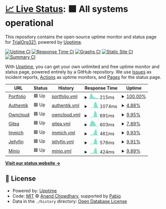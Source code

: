 # [📈 Live Status](https://status.adityaap.tech): <!--live status--> **🟩 All systems operational**

This repository contains the open-source uptime monitor and status page for [TrialOrg321](https://status.adityaap.tech), powered by [Upptime](https://github.com/upptime/upptime).

[![Uptime CI](https://github.com/TrialOrg321/homelab-monitor/workflows/Uptime%20CI/badge.svg)](https://github.com/TrialOrg321/homelab-monitor/actions?query=workflow%3A%22Uptime+CI%22)
[![Response Time CI](https://github.com/TrialOrg321/homelab-monitor/workflows/Response%20Time%20CI/badge.svg)](https://github.com/TrialOrg321/homelab-monitor/actions?query=workflow%3A%22Response+Time+CI%22)
[![Graphs CI](https://github.com/TrialOrg321/homelab-monitor/workflows/Graphs%20CI/badge.svg)](https://github.com/TrialOrg321/homelab-monitor/actions?query=workflow%3A%22Graphs+CI%22)
[![Static Site CI](https://github.com/TrialOrg321/homelab-monitor/workflows/Static%20Site%20CI/badge.svg)](https://github.com/TrialOrg321/homelab-monitor/actions?query=workflow%3A%22Static+Site+CI%22)
[![Summary CI](https://github.com/TrialOrg321/homelab-monitor/workflows/Summary%20CI/badge.svg)](https://github.com/TrialOrg321/homelab-monitor/actions?query=workflow%3A%22Summary+CI%22)

With [Upptime](https://upptime.js.org), you can get your own unlimited and free uptime monitor and status page, powered entirely by a GitHub repository. We use [Issues](https://github.com/TrialOrg321/homelab-monitor/issues) as incident reports, [Actions](https://github.com/TrialOrg321/homelab-monitor/actions) as uptime monitors, and [Pages](https://status.adityaap.tech) for the status page.

<!--start: status pages-->
<!-- This summary is generated by Upptime (https://github.com/upptime/upptime) -->
<!-- Do not edit this manually, your changes will be overwritten -->
<!-- prettier-ignore -->
| URL | Status | History | Response Time | Uptime |
| --- | ------ | ------- | ------------- | ------ |
| <img alt="" src="https://icons.duckduckgo.com/ip3/adityaap.tech.ico" height="13"> [Portfolio](https://adityaap.tech) | 🟩 Up | [portfolio.yml](https://github.com/TrialOrg321/homelab-monitor/commits/HEAD/history/portfolio.yml) | <details><summary><img alt="Response time graph" src="./graphs/portfolio/response-time-week.png" height="20"> 215ms</summary><br><a href="https://status.adityaap.tech/history/portfolio"><img alt="Response time 215" src="https://img.shields.io/endpoint?url=https%3A%2F%2Fraw.githubusercontent.com%2FTrialOrg321%2Fhomelab-monitor%2FHEAD%2Fapi%2Fportfolio%2Fresponse-time.json"></a><br><a href="https://status.adityaap.tech/history/portfolio"><img alt="24-hour response time 215" src="https://img.shields.io/endpoint?url=https%3A%2F%2Fraw.githubusercontent.com%2FTrialOrg321%2Fhomelab-monitor%2FHEAD%2Fapi%2Fportfolio%2Fresponse-time-day.json"></a><br><a href="https://status.adityaap.tech/history/portfolio"><img alt="7-day response time 215" src="https://img.shields.io/endpoint?url=https%3A%2F%2Fraw.githubusercontent.com%2FTrialOrg321%2Fhomelab-monitor%2FHEAD%2Fapi%2Fportfolio%2Fresponse-time-week.json"></a><br><a href="https://status.adityaap.tech/history/portfolio"><img alt="30-day response time 215" src="https://img.shields.io/endpoint?url=https%3A%2F%2Fraw.githubusercontent.com%2FTrialOrg321%2Fhomelab-monitor%2FHEAD%2Fapi%2Fportfolio%2Fresponse-time-month.json"></a><br><a href="https://status.adityaap.tech/history/portfolio"><img alt="1-year response time 215" src="https://img.shields.io/endpoint?url=https%3A%2F%2Fraw.githubusercontent.com%2FTrialOrg321%2Fhomelab-monitor%2FHEAD%2Fapi%2Fportfolio%2Fresponse-time-year.json"></a></details> | <details><summary><a href="https://status.adityaap.tech/history/portfolio">100.00%</a></summary><a href="https://status.adityaap.tech/history/portfolio"><img alt="All-time uptime 100.00%" src="https://img.shields.io/endpoint?url=https%3A%2F%2Fraw.githubusercontent.com%2FTrialOrg321%2Fhomelab-monitor%2FHEAD%2Fapi%2Fportfolio%2Fuptime.json"></a><br><a href="https://status.adityaap.tech/history/portfolio"><img alt="24-hour uptime 100.00%" src="https://img.shields.io/endpoint?url=https%3A%2F%2Fraw.githubusercontent.com%2FTrialOrg321%2Fhomelab-monitor%2FHEAD%2Fapi%2Fportfolio%2Fuptime-day.json"></a><br><a href="https://status.adityaap.tech/history/portfolio"><img alt="7-day uptime 100.00%" src="https://img.shields.io/endpoint?url=https%3A%2F%2Fraw.githubusercontent.com%2FTrialOrg321%2Fhomelab-monitor%2FHEAD%2Fapi%2Fportfolio%2Fuptime-week.json"></a><br><a href="https://status.adityaap.tech/history/portfolio"><img alt="30-day uptime 100.00%" src="https://img.shields.io/endpoint?url=https%3A%2F%2Fraw.githubusercontent.com%2FTrialOrg321%2Fhomelab-monitor%2FHEAD%2Fapi%2Fportfolio%2Fuptime-month.json"></a><br><a href="https://status.adityaap.tech/history/portfolio"><img alt="1-year uptime 100.00%" src="https://img.shields.io/endpoint?url=https%3A%2F%2Fraw.githubusercontent.com%2FTrialOrg321%2Fhomelab-monitor%2FHEAD%2Fapi%2Fportfolio%2Fuptime-year.json"></a></details>
| <img alt="" src="https://icons.duckduckgo.com/ip3/auth.adityaap.tech.ico" height="13"> [Authentik](https://auth.adityaap.tech) | 🟩 Up | [authentik.yml](https://github.com/TrialOrg321/homelab-monitor/commits/HEAD/history/authentik.yml) | <details><summary><img alt="Response time graph" src="./graphs/authentik/response-time-week.png" height="20"> 1074ms</summary><br><a href="https://status.adityaap.tech/history/authentik"><img alt="Response time 1074" src="https://img.shields.io/endpoint?url=https%3A%2F%2Fraw.githubusercontent.com%2FTrialOrg321%2Fhomelab-monitor%2FHEAD%2Fapi%2Fauthentik%2Fresponse-time.json"></a><br><a href="https://status.adityaap.tech/history/authentik"><img alt="24-hour response time 1074" src="https://img.shields.io/endpoint?url=https%3A%2F%2Fraw.githubusercontent.com%2FTrialOrg321%2Fhomelab-monitor%2FHEAD%2Fapi%2Fauthentik%2Fresponse-time-day.json"></a><br><a href="https://status.adityaap.tech/history/authentik"><img alt="7-day response time 1074" src="https://img.shields.io/endpoint?url=https%3A%2F%2Fraw.githubusercontent.com%2FTrialOrg321%2Fhomelab-monitor%2FHEAD%2Fapi%2Fauthentik%2Fresponse-time-week.json"></a><br><a href="https://status.adityaap.tech/history/authentik"><img alt="30-day response time 1074" src="https://img.shields.io/endpoint?url=https%3A%2F%2Fraw.githubusercontent.com%2FTrialOrg321%2Fhomelab-monitor%2FHEAD%2Fapi%2Fauthentik%2Fresponse-time-month.json"></a><br><a href="https://status.adityaap.tech/history/authentik"><img alt="1-year response time 1074" src="https://img.shields.io/endpoint?url=https%3A%2F%2Fraw.githubusercontent.com%2FTrialOrg321%2Fhomelab-monitor%2FHEAD%2Fapi%2Fauthentik%2Fresponse-time-year.json"></a></details> | <details><summary><a href="https://status.adityaap.tech/history/authentik">4.88%</a></summary><a href="https://status.adityaap.tech/history/authentik"><img alt="All-time uptime 4.88%" src="https://img.shields.io/endpoint?url=https%3A%2F%2Fraw.githubusercontent.com%2FTrialOrg321%2Fhomelab-monitor%2FHEAD%2Fapi%2Fauthentik%2Fuptime.json"></a><br><a href="https://status.adityaap.tech/history/authentik"><img alt="24-hour uptime 4.88%" src="https://img.shields.io/endpoint?url=https%3A%2F%2Fraw.githubusercontent.com%2FTrialOrg321%2Fhomelab-monitor%2FHEAD%2Fapi%2Fauthentik%2Fuptime-day.json"></a><br><a href="https://status.adityaap.tech/history/authentik"><img alt="7-day uptime 4.88%" src="https://img.shields.io/endpoint?url=https%3A%2F%2Fraw.githubusercontent.com%2FTrialOrg321%2Fhomelab-monitor%2FHEAD%2Fapi%2Fauthentik%2Fuptime-week.json"></a><br><a href="https://status.adityaap.tech/history/authentik"><img alt="30-day uptime 4.88%" src="https://img.shields.io/endpoint?url=https%3A%2F%2Fraw.githubusercontent.com%2FTrialOrg321%2Fhomelab-monitor%2FHEAD%2Fapi%2Fauthentik%2Fuptime-month.json"></a><br><a href="https://status.adityaap.tech/history/authentik"><img alt="1-year uptime 4.88%" src="https://img.shields.io/endpoint?url=https%3A%2F%2Fraw.githubusercontent.com%2FTrialOrg321%2Fhomelab-monitor%2FHEAD%2Fapi%2Fauthentik%2Fuptime-year.json"></a></details>
| <img alt="" src="https://icons.duckduckgo.com/ip3/owncloud.adityaap.tech.ico" height="13"> [Owncloud](https://owncloud.adityaap.tech) | 🟩 Up | [owncloud.yml](https://github.com/TrialOrg321/homelab-monitor/commits/HEAD/history/owncloud.yml) | <details><summary><img alt="Response time graph" src="./graphs/owncloud/response-time-week.png" height="20"> 691ms</summary><br><a href="https://status.adityaap.tech/history/owncloud"><img alt="Response time 691" src="https://img.shields.io/endpoint?url=https%3A%2F%2Fraw.githubusercontent.com%2FTrialOrg321%2Fhomelab-monitor%2FHEAD%2Fapi%2Fowncloud%2Fresponse-time.json"></a><br><a href="https://status.adityaap.tech/history/owncloud"><img alt="24-hour response time 691" src="https://img.shields.io/endpoint?url=https%3A%2F%2Fraw.githubusercontent.com%2FTrialOrg321%2Fhomelab-monitor%2FHEAD%2Fapi%2Fowncloud%2Fresponse-time-day.json"></a><br><a href="https://status.adityaap.tech/history/owncloud"><img alt="7-day response time 691" src="https://img.shields.io/endpoint?url=https%3A%2F%2Fraw.githubusercontent.com%2FTrialOrg321%2Fhomelab-monitor%2FHEAD%2Fapi%2Fowncloud%2Fresponse-time-week.json"></a><br><a href="https://status.adityaap.tech/history/owncloud"><img alt="30-day response time 691" src="https://img.shields.io/endpoint?url=https%3A%2F%2Fraw.githubusercontent.com%2FTrialOrg321%2Fhomelab-monitor%2FHEAD%2Fapi%2Fowncloud%2Fresponse-time-month.json"></a><br><a href="https://status.adityaap.tech/history/owncloud"><img alt="1-year response time 691" src="https://img.shields.io/endpoint?url=https%3A%2F%2Fraw.githubusercontent.com%2FTrialOrg321%2Fhomelab-monitor%2FHEAD%2Fapi%2Fowncloud%2Fresponse-time-year.json"></a></details> | <details><summary><a href="https://status.adityaap.tech/history/owncloud">9.95%</a></summary><a href="https://status.adityaap.tech/history/owncloud"><img alt="All-time uptime 9.95%" src="https://img.shields.io/endpoint?url=https%3A%2F%2Fraw.githubusercontent.com%2FTrialOrg321%2Fhomelab-monitor%2FHEAD%2Fapi%2Fowncloud%2Fuptime.json"></a><br><a href="https://status.adityaap.tech/history/owncloud"><img alt="24-hour uptime 9.95%" src="https://img.shields.io/endpoint?url=https%3A%2F%2Fraw.githubusercontent.com%2FTrialOrg321%2Fhomelab-monitor%2FHEAD%2Fapi%2Fowncloud%2Fuptime-day.json"></a><br><a href="https://status.adityaap.tech/history/owncloud"><img alt="7-day uptime 9.95%" src="https://img.shields.io/endpoint?url=https%3A%2F%2Fraw.githubusercontent.com%2FTrialOrg321%2Fhomelab-monitor%2FHEAD%2Fapi%2Fowncloud%2Fuptime-week.json"></a><br><a href="https://status.adityaap.tech/history/owncloud"><img alt="30-day uptime 9.95%" src="https://img.shields.io/endpoint?url=https%3A%2F%2Fraw.githubusercontent.com%2FTrialOrg321%2Fhomelab-monitor%2FHEAD%2Fapi%2Fowncloud%2Fuptime-month.json"></a><br><a href="https://status.adityaap.tech/history/owncloud"><img alt="1-year uptime 9.95%" src="https://img.shields.io/endpoint?url=https%3A%2F%2Fraw.githubusercontent.com%2FTrialOrg321%2Fhomelab-monitor%2FHEAD%2Fapi%2Fowncloud%2Fuptime-year.json"></a></details>
| <img alt="" src="https://icons.duckduckgo.com/ip3/git.adityaap.tech.ico" height="13"> [Gitea](https://git.adityaap.tech) | 🟩 Up | [gitea.yml](https://github.com/TrialOrg321/homelab-monitor/commits/HEAD/history/gitea.yml) | <details><summary><img alt="Response time graph" src="./graphs/gitea/response-time-week.png" height="20"> 603ms</summary><br><a href="https://status.adityaap.tech/history/gitea"><img alt="Response time 603" src="https://img.shields.io/endpoint?url=https%3A%2F%2Fraw.githubusercontent.com%2FTrialOrg321%2Fhomelab-monitor%2FHEAD%2Fapi%2Fgitea%2Fresponse-time.json"></a><br><a href="https://status.adityaap.tech/history/gitea"><img alt="24-hour response time 603" src="https://img.shields.io/endpoint?url=https%3A%2F%2Fraw.githubusercontent.com%2FTrialOrg321%2Fhomelab-monitor%2FHEAD%2Fapi%2Fgitea%2Fresponse-time-day.json"></a><br><a href="https://status.adityaap.tech/history/gitea"><img alt="7-day response time 603" src="https://img.shields.io/endpoint?url=https%3A%2F%2Fraw.githubusercontent.com%2FTrialOrg321%2Fhomelab-monitor%2FHEAD%2Fapi%2Fgitea%2Fresponse-time-week.json"></a><br><a href="https://status.adityaap.tech/history/gitea"><img alt="30-day response time 603" src="https://img.shields.io/endpoint?url=https%3A%2F%2Fraw.githubusercontent.com%2FTrialOrg321%2Fhomelab-monitor%2FHEAD%2Fapi%2Fgitea%2Fresponse-time-month.json"></a><br><a href="https://status.adityaap.tech/history/gitea"><img alt="1-year response time 603" src="https://img.shields.io/endpoint?url=https%3A%2F%2Fraw.githubusercontent.com%2FTrialOrg321%2Fhomelab-monitor%2FHEAD%2Fapi%2Fgitea%2Fresponse-time-year.json"></a></details> | <details><summary><a href="https://status.adityaap.tech/history/gitea">7.89%</a></summary><a href="https://status.adityaap.tech/history/gitea"><img alt="All-time uptime 7.89%" src="https://img.shields.io/endpoint?url=https%3A%2F%2Fraw.githubusercontent.com%2FTrialOrg321%2Fhomelab-monitor%2FHEAD%2Fapi%2Fgitea%2Fuptime.json"></a><br><a href="https://status.adityaap.tech/history/gitea"><img alt="24-hour uptime 7.89%" src="https://img.shields.io/endpoint?url=https%3A%2F%2Fraw.githubusercontent.com%2FTrialOrg321%2Fhomelab-monitor%2FHEAD%2Fapi%2Fgitea%2Fuptime-day.json"></a><br><a href="https://status.adityaap.tech/history/gitea"><img alt="7-day uptime 7.89%" src="https://img.shields.io/endpoint?url=https%3A%2F%2Fraw.githubusercontent.com%2FTrialOrg321%2Fhomelab-monitor%2FHEAD%2Fapi%2Fgitea%2Fuptime-week.json"></a><br><a href="https://status.adityaap.tech/history/gitea"><img alt="30-day uptime 7.89%" src="https://img.shields.io/endpoint?url=https%3A%2F%2Fraw.githubusercontent.com%2FTrialOrg321%2Fhomelab-monitor%2FHEAD%2Fapi%2Fgitea%2Fuptime-month.json"></a><br><a href="https://status.adityaap.tech/history/gitea"><img alt="1-year uptime 7.89%" src="https://img.shields.io/endpoint?url=https%3A%2F%2Fraw.githubusercontent.com%2FTrialOrg321%2Fhomelab-monitor%2FHEAD%2Fapi%2Fgitea%2Fuptime-year.json"></a></details>
| <img alt="" src="https://icons.duckduckgo.com/ip3/immich.adityaap.tech.ico" height="13"> [Immich](https://immich.adityaap.tech) | 🟩 Up | [immich.yml](https://github.com/TrialOrg321/homelab-monitor/commits/HEAD/history/immich.yml) | <details><summary><img alt="Response time graph" src="./graphs/immich/response-time-week.png" height="20"> 461ms</summary><br><a href="https://status.adityaap.tech/history/immich"><img alt="Response time 461" src="https://img.shields.io/endpoint?url=https%3A%2F%2Fraw.githubusercontent.com%2FTrialOrg321%2Fhomelab-monitor%2FHEAD%2Fapi%2Fimmich%2Fresponse-time.json"></a><br><a href="https://status.adityaap.tech/history/immich"><img alt="24-hour response time 461" src="https://img.shields.io/endpoint?url=https%3A%2F%2Fraw.githubusercontent.com%2FTrialOrg321%2Fhomelab-monitor%2FHEAD%2Fapi%2Fimmich%2Fresponse-time-day.json"></a><br><a href="https://status.adityaap.tech/history/immich"><img alt="7-day response time 461" src="https://img.shields.io/endpoint?url=https%3A%2F%2Fraw.githubusercontent.com%2FTrialOrg321%2Fhomelab-monitor%2FHEAD%2Fapi%2Fimmich%2Fresponse-time-week.json"></a><br><a href="https://status.adityaap.tech/history/immich"><img alt="30-day response time 461" src="https://img.shields.io/endpoint?url=https%3A%2F%2Fraw.githubusercontent.com%2FTrialOrg321%2Fhomelab-monitor%2FHEAD%2Fapi%2Fimmich%2Fresponse-time-month.json"></a><br><a href="https://status.adityaap.tech/history/immich"><img alt="1-year response time 461" src="https://img.shields.io/endpoint?url=https%3A%2F%2Fraw.githubusercontent.com%2FTrialOrg321%2Fhomelab-monitor%2FHEAD%2Fapi%2Fimmich%2Fresponse-time-year.json"></a></details> | <details><summary><a href="https://status.adityaap.tech/history/immich">9.93%</a></summary><a href="https://status.adityaap.tech/history/immich"><img alt="All-time uptime 9.93%" src="https://img.shields.io/endpoint?url=https%3A%2F%2Fraw.githubusercontent.com%2FTrialOrg321%2Fhomelab-monitor%2FHEAD%2Fapi%2Fimmich%2Fuptime.json"></a><br><a href="https://status.adityaap.tech/history/immich"><img alt="24-hour uptime 9.93%" src="https://img.shields.io/endpoint?url=https%3A%2F%2Fraw.githubusercontent.com%2FTrialOrg321%2Fhomelab-monitor%2FHEAD%2Fapi%2Fimmich%2Fuptime-day.json"></a><br><a href="https://status.adityaap.tech/history/immich"><img alt="7-day uptime 9.93%" src="https://img.shields.io/endpoint?url=https%3A%2F%2Fraw.githubusercontent.com%2FTrialOrg321%2Fhomelab-monitor%2FHEAD%2Fapi%2Fimmich%2Fuptime-week.json"></a><br><a href="https://status.adityaap.tech/history/immich"><img alt="30-day uptime 9.93%" src="https://img.shields.io/endpoint?url=https%3A%2F%2Fraw.githubusercontent.com%2FTrialOrg321%2Fhomelab-monitor%2FHEAD%2Fapi%2Fimmich%2Fuptime-month.json"></a><br><a href="https://status.adityaap.tech/history/immich"><img alt="1-year uptime 9.93%" src="https://img.shields.io/endpoint?url=https%3A%2F%2Fraw.githubusercontent.com%2FTrialOrg321%2Fhomelab-monitor%2FHEAD%2Fapi%2Fimmich%2Fuptime-year.json"></a></details>
| <img alt="" src="https://icons.duckduckgo.com/ip3/jellyfin.adityaap.tech.ico" height="13"> [Jellyfin](https://jellyfin.adityaap.tech) | 🟩 Up | [jellyfin.yml](https://github.com/TrialOrg321/homelab-monitor/commits/HEAD/history/jellyfin.yml) | <details><summary><img alt="Response time graph" src="./graphs/jellyfin/response-time-week.png" height="20"> 576ms</summary><br><a href="https://status.adityaap.tech/history/jellyfin"><img alt="Response time 576" src="https://img.shields.io/endpoint?url=https%3A%2F%2Fraw.githubusercontent.com%2FTrialOrg321%2Fhomelab-monitor%2FHEAD%2Fapi%2Fjellyfin%2Fresponse-time.json"></a><br><a href="https://status.adityaap.tech/history/jellyfin"><img alt="24-hour response time 576" src="https://img.shields.io/endpoint?url=https%3A%2F%2Fraw.githubusercontent.com%2FTrialOrg321%2Fhomelab-monitor%2FHEAD%2Fapi%2Fjellyfin%2Fresponse-time-day.json"></a><br><a href="https://status.adityaap.tech/history/jellyfin"><img alt="7-day response time 576" src="https://img.shields.io/endpoint?url=https%3A%2F%2Fraw.githubusercontent.com%2FTrialOrg321%2Fhomelab-monitor%2FHEAD%2Fapi%2Fjellyfin%2Fresponse-time-week.json"></a><br><a href="https://status.adityaap.tech/history/jellyfin"><img alt="30-day response time 576" src="https://img.shields.io/endpoint?url=https%3A%2F%2Fraw.githubusercontent.com%2FTrialOrg321%2Fhomelab-monitor%2FHEAD%2Fapi%2Fjellyfin%2Fresponse-time-month.json"></a><br><a href="https://status.adityaap.tech/history/jellyfin"><img alt="1-year response time 576" src="https://img.shields.io/endpoint?url=https%3A%2F%2Fraw.githubusercontent.com%2FTrialOrg321%2Fhomelab-monitor%2FHEAD%2Fapi%2Fjellyfin%2Fresponse-time-year.json"></a></details> | <details><summary><a href="https://status.adityaap.tech/history/jellyfin">9.91%</a></summary><a href="https://status.adityaap.tech/history/jellyfin"><img alt="All-time uptime 9.91%" src="https://img.shields.io/endpoint?url=https%3A%2F%2Fraw.githubusercontent.com%2FTrialOrg321%2Fhomelab-monitor%2FHEAD%2Fapi%2Fjellyfin%2Fuptime.json"></a><br><a href="https://status.adityaap.tech/history/jellyfin"><img alt="24-hour uptime 9.91%" src="https://img.shields.io/endpoint?url=https%3A%2F%2Fraw.githubusercontent.com%2FTrialOrg321%2Fhomelab-monitor%2FHEAD%2Fapi%2Fjellyfin%2Fuptime-day.json"></a><br><a href="https://status.adityaap.tech/history/jellyfin"><img alt="7-day uptime 9.91%" src="https://img.shields.io/endpoint?url=https%3A%2F%2Fraw.githubusercontent.com%2FTrialOrg321%2Fhomelab-monitor%2FHEAD%2Fapi%2Fjellyfin%2Fuptime-week.json"></a><br><a href="https://status.adityaap.tech/history/jellyfin"><img alt="30-day uptime 9.91%" src="https://img.shields.io/endpoint?url=https%3A%2F%2Fraw.githubusercontent.com%2FTrialOrg321%2Fhomelab-monitor%2FHEAD%2Fapi%2Fjellyfin%2Fuptime-month.json"></a><br><a href="https://status.adityaap.tech/history/jellyfin"><img alt="1-year uptime 9.91%" src="https://img.shields.io/endpoint?url=https%3A%2F%2Fraw.githubusercontent.com%2FTrialOrg321%2Fhomelab-monitor%2FHEAD%2Fapi%2Fjellyfin%2Fuptime-year.json"></a></details>
| <img alt="" src="https://icons.duckduckgo.com/ip3/minio-console.adityaap.tech.ico" height="13"> [Minio](https://minio-console.adityaap.tech) | 🟩 Up | [minio.yml](https://github.com/TrialOrg321/homelab-monitor/commits/HEAD/history/minio.yml) | <details><summary><img alt="Response time graph" src="./graphs/minio/response-time-week.png" height="20"> 424ms</summary><br><a href="https://status.adityaap.tech/history/minio"><img alt="Response time 424" src="https://img.shields.io/endpoint?url=https%3A%2F%2Fraw.githubusercontent.com%2FTrialOrg321%2Fhomelab-monitor%2FHEAD%2Fapi%2Fminio%2Fresponse-time.json"></a><br><a href="https://status.adityaap.tech/history/minio"><img alt="24-hour response time 424" src="https://img.shields.io/endpoint?url=https%3A%2F%2Fraw.githubusercontent.com%2FTrialOrg321%2Fhomelab-monitor%2FHEAD%2Fapi%2Fminio%2Fresponse-time-day.json"></a><br><a href="https://status.adityaap.tech/history/minio"><img alt="7-day response time 424" src="https://img.shields.io/endpoint?url=https%3A%2F%2Fraw.githubusercontent.com%2FTrialOrg321%2Fhomelab-monitor%2FHEAD%2Fapi%2Fminio%2Fresponse-time-week.json"></a><br><a href="https://status.adityaap.tech/history/minio"><img alt="30-day response time 424" src="https://img.shields.io/endpoint?url=https%3A%2F%2Fraw.githubusercontent.com%2FTrialOrg321%2Fhomelab-monitor%2FHEAD%2Fapi%2Fminio%2Fresponse-time-month.json"></a><br><a href="https://status.adityaap.tech/history/minio"><img alt="1-year response time 424" src="https://img.shields.io/endpoint?url=https%3A%2F%2Fraw.githubusercontent.com%2FTrialOrg321%2Fhomelab-monitor%2FHEAD%2Fapi%2Fminio%2Fresponse-time-year.json"></a></details> | <details><summary><a href="https://status.adityaap.tech/history/minio">9.89%</a></summary><a href="https://status.adityaap.tech/history/minio"><img alt="All-time uptime 9.89%" src="https://img.shields.io/endpoint?url=https%3A%2F%2Fraw.githubusercontent.com%2FTrialOrg321%2Fhomelab-monitor%2FHEAD%2Fapi%2Fminio%2Fuptime.json"></a><br><a href="https://status.adityaap.tech/history/minio"><img alt="24-hour uptime 9.89%" src="https://img.shields.io/endpoint?url=https%3A%2F%2Fraw.githubusercontent.com%2FTrialOrg321%2Fhomelab-monitor%2FHEAD%2Fapi%2Fminio%2Fuptime-day.json"></a><br><a href="https://status.adityaap.tech/history/minio"><img alt="7-day uptime 9.89%" src="https://img.shields.io/endpoint?url=https%3A%2F%2Fraw.githubusercontent.com%2FTrialOrg321%2Fhomelab-monitor%2FHEAD%2Fapi%2Fminio%2Fuptime-week.json"></a><br><a href="https://status.adityaap.tech/history/minio"><img alt="30-day uptime 9.89%" src="https://img.shields.io/endpoint?url=https%3A%2F%2Fraw.githubusercontent.com%2FTrialOrg321%2Fhomelab-monitor%2FHEAD%2Fapi%2Fminio%2Fuptime-month.json"></a><br><a href="https://status.adityaap.tech/history/minio"><img alt="1-year uptime 9.89%" src="https://img.shields.io/endpoint?url=https%3A%2F%2Fraw.githubusercontent.com%2FTrialOrg321%2Fhomelab-monitor%2FHEAD%2Fapi%2Fminio%2Fuptime-year.json"></a></details>

<!--end: status pages-->

[**Visit our status website →**](https://status.adityaap.tech)

## 📄 License

- Powered by: [Upptime](https://github.com/upptime/upptime)
- Code: [MIT](./LICENSE) © [Anand Chowdhary](https://anandchowdhary.com), supported by [Pabio](https://pabio.com)
- Data in the `./history` directory: [Open Database License](https://opendatacommons.org/licenses/odbl/1-0/)
